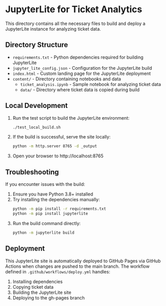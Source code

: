 # JupyterLite for Ticket Analytics

This directory contains all the necessary files to build and deploy a JupyterLite instance for analyzing ticket data.

## Directory Structure

- `requirements.txt` - Python dependencies required for building JupyterLite
- `jupyter_lite_config.json` - Configuration for the JupyterLite build
- `index.html` - Custom landing page for the JupyterLite deployment
- `content/` - Directory containing notebooks and data
  - `ticket_analysis.ipynb` - Sample notebook for analyzing ticket data
  - `data/` - Directory where ticket data is copied during build

## Local Development

1. Run the test script to build the JupyterLite environment:
   ```bash
   ./test_local_build.sh
   ```

2. If the build is successful, serve the site locally:
   ```bash
   python -m http.server 8765 -d _output
   ```

3. Open your browser to http://localhost:8765

## Troubleshooting

If you encounter issues with the build:

1. Ensure you have Python 3.8+ installed
2. Try installing the dependencies manually:
   ```bash
   python -m pip install -r requirements.txt
   python -m pip install jupyterlite
   ```
3. Run the build command directly:
   ```bash
   python -m jupyterlite build
   ```

## Deployment

This JupyterLite site is automatically deployed to GitHub Pages via GitHub Actions when changes are pushed to the main branch. The workflow defined in `.github/workflows/deploy.yml` handles:

1. Installing dependencies
2. Copying ticket data
3. Building the JupyterLite site
4. Deploying to the gh-pages branch
